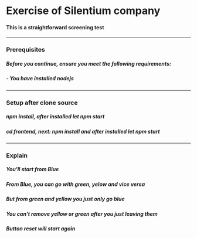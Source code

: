 # Exercise of Silentium company
#### This is a straightforward screening test

************************
### Prerequisites
##### Before you continue, ensure you meet the following requirements:
##### - You have installed nodejs

************************
### Setup after clone source
##### npm install, after installed let npm start
##### cd frontend, next: npm install and after installed let npm start

************************
### Explain
##### You'll start from Blue
##### From Blue, you can go with green, yelow and vice versa
##### But from green and yellow you just only go blue
##### You can't remove yellow or green after you just leaving them
##### Button reset will start again

